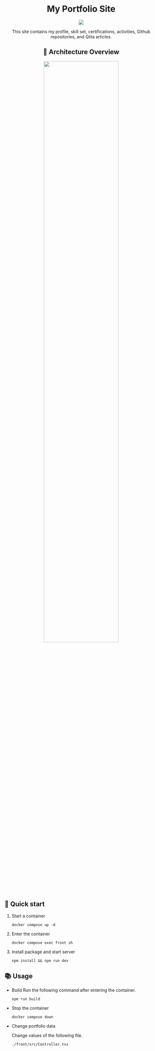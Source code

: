 <div align="center">
    <h1>My Portfolio Site</h1>  
    <p align="center">
      <a href="https://skillicons.dev">
        <img src="https://skillicons.dev/icons?i=typescript,tailwind,docker,vite,githubactions" />
      </a>
    </p>
    <p>This site contains my profile, skill set, certifications, activities, Github repositories, and Qiita articles.</p>


## 👾 Architecture Overview
<div align="center" width="100%"><img width="70%" src="https://github.com/ayakakawabe/portfolio/assets/103473179/e6096742-6253-4bb9-8127-ad75d5ead6d1" /></div>
</div>

## 🚀 Quick start
1. Start a container
    ```
    docker compose up -d
    ```
2. Enter the container
    ```
    docker compose exec front sh
    ```
3. Install package and start server
    ```
    npm install && npm run dev
    ```

## 📚 Usage
* Build
    Run the following command after entering the container.
    ```
    npm run build
    ```
* Stop the container
    ```
    docker compose down
    ```
* Change portfolio data
  
  Change values of the following file.
  ```
  ./front/src/Controller.tsx
  ``` 
